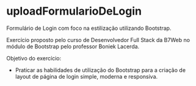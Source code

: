 # uploadFormularioDeLogin
Formulário de Login com foco na estilização utilizando Bootstrap.

Exercício proposto pelo curso de Desenvolvedor Full Stack da B7Web no módulo de Bootstrap pelo professor Boniek Lacerda.

Objetivo do exercício:

- Praticar as habilidades de utilização do Bootstrap para a criação de layout de página de login simple, moderna e responsiva.
